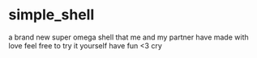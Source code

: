 # simple_shell
a brand new super omega shell that me and my partner have made with love
feel free to try it yourself
have fun <3
cry
